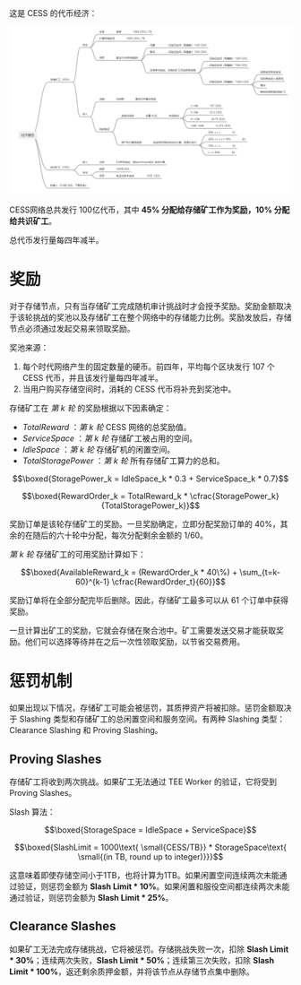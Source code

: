 这是 CESS 的代币经济：

![CESS 代币经济](../assets/storage-node/reward/tokenomics-v1.png)

CESS网络总共发行 100亿代币，其中 **45% 分配给存储矿工作为奖励，10% 分配给共识矿工**。

总代币发行量每四年减半。

# 奖励

对于存储节点，只有当存储矿工完成随机审计挑战时才会授予奖励。奖励金额取决于该轮挑战的奖池以及存储矿工在整个网络中的存储能力比例。奖励发放后，存储节点必须通过发起交易来领取奖励。

奖池来源：

1. 每个时代网络产生的固定数量的硬币。前四年，平均每个区块发行 107 个 CESS 代币，并且该发行量每四年减半。
2. 当用户购买存储空间时，消耗的 CESS 代币将补充到奖池中。

存储矿工在 *第 k 轮* 的奖励根据以下因素确定：

- *TotalReward* ：*第 k 轮* CESS 网络的总奖励值。
- *ServiceSpace* ：*第 k 轮* 存储矿工被占用的空间。
- *IdleSpace* ：*第 k 轮* 存储矿机的闲置空间。
- *TotalStoragePower* ：*第 k 轮* 所有存储矿工算力的总和。

$$\boxed{StoragePower_k = IdleSpace_k * 0.3 + ServiceSpace_k * 0.7}$$

$$\boxed{RewardOrder_k = TotalReward_k * \cfrac{StoragePower_k}{TotalStoragePower_k}}$$

奖励订单是该轮存储矿工的奖励。一旦奖励确定，立即分配奖励订单的 40%，其余的在随后的六十轮中分配，每次分配剩余金额的 1/60。

*第 k 轮* 存储矿工的可用奖励计算如下：

$$\boxed{AvailableReward_k = (RewardOrder_k * 40\%) + \sum_{t=k-60}^{k-1} \cfrac{RewardOrder_t}{60}}$$

奖励订单将在全部分配完毕后删除。因此，存储矿工最多可以从 61 个订单中获得奖励。

一旦计算出矿工的奖励，它就会存储在聚合池中。矿工需要发送交易才能获取奖励。他们可以选择等待并在之后一次性领取奖励，以节省交易费用。

# 惩罚机制

如果出现以下情况，存储矿工可能会被惩罚，其质押资产将被扣除。惩罚金额取决于 Slashing 类型和存储矿工的总闲置空间和服务空间。有两种 Slashing 类型：Clearance Slashing 和 Proving Slashing。

## Proving Slashes

存储矿工将收到两次挑战。如果矿工无法通过 TEE Worker 的验证，它将受到 Proving Slashes。

Slash 算法：

$$\boxed{StorageSpace = IdleSpace + ServiceSpace}$$

$$\boxed{SlashLimit = 1000\text{ \small{CESS/TB}} * StorageSpace\text{ \small{(in TB, round up to integer)}}}$$

这意味着即使存储空间小于1TB，也将计算为1TB。如果闲置空间连续两次未能通过验证，则惩罚金额为 **Slash Limit * 10%**。如果闲置和服役空间都连续两次未能通过验证，则惩罚金额为 **Slash Limit * 25%**。

## Clearance Slashes

如果矿工无法完成存储挑战，它将被惩罚。存储挑战失败一次，扣除 **Slash Limit * 30%**；连续两次失败，**Slash Limit * 50%**；连续第三次失败，扣除 **Slash Limit * 100%**，返还剩余质押金额，并将该节点从存储节点集中删除。
